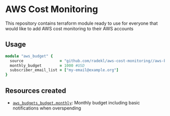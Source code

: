 # AWS Cost Monitoring

This repository contains terraform module ready to use for everyone that would like to add AWS cost monitoring to their AWS accounts

## Usage

```ruby
module "aws_budget" {
  source                = "github.com/radekl/aws-cost-monitoring//aws-budget"
  monthly_budget        = 1000 #USD
  subscriber_email_list = ["my-email@example.org"]
}
```

## Resources created

- [`aws_budgets_budget.monthly`](https://www.terraform.io/docs/providers/aws/r/budgets_budget.html): Monthly budget including basic notifications when overspending
